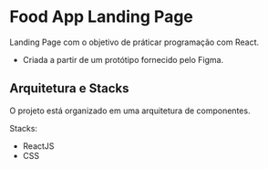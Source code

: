 # Food App Landing Page

Landing Page com o objetivo de práticar programação com React.

- Criada a partir de um protótipo fornecido pelo Figma.

## Arquitetura e Stacks

O projeto está organizado em uma arquitetura de componentes.

Stacks:
- ReactJS
- CSS
